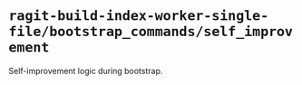 # `ragit-build-index-worker-single-file/bootstrap_commands/self_improvement`

Self-improvement logic during bootstrap.